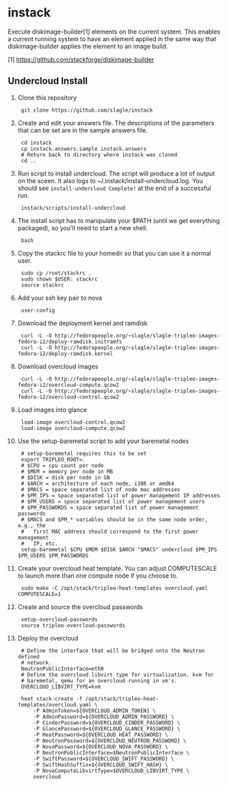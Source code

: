 instack
=======

Execute diskimage-builder[1] elements on the current system.  This enables a
current running system to have an element applied in the same way that
diskimage-builder applies the element to an image build.

[1] https://github.com/stackforge/diskimage-builder

## Undercloud Install

1. Clone this repository

        git clone https://github.com/slagle/instack

2. Create and edit your answers file. The descriptions of the parameters that
   can be set are in the sample answers file.

        cd instack
        cp instack.answers.sample instack.answers
        # Return back to directory where instack was cloned
        cd ..

3. Run script to install undercloud. The script will produce a lot of output on
   the sceen. It also logs to ~/.instack/install-undercloud.log. You should see
   `install-undercloud Complete!` at the end of a successful run.

        instack/scripts/install-undercloud

4. The install script has to manipulate your $PATH (until we get everything
   packaged), so you'll need to start a new shell.

        bash

4. Copy the stackrc file to your homedir so that you can use it a normal user.

        sudo cp /root/stackrc .
        sudo chown $USER: stackrc
        source stackrc

4. Add your ssh key pair to nova

        user-config

5. Download the deployment kernel and ramdisk

        curl -L -O http://fedorapeople.org/~slagle/slagle-tripleo-images-fedora-i2/deploy-ramdisk.initramfs
        curl -L -O http://fedorapeople.org/~slagle/slagle-tripleo-images-fedora-i2/deploy-ramdisk.kernel

5. Download overcloud images

        curl -L -O http://fedorapeople.org/~slagle/slagle-tripleo-images-fedora-i2/overcloud-compute.qcow2
        curl -L -O http://fedorapeople.org/~slagle/slagle-tripleo-images-fedora-i2/overcloud-control.qcow2

5. Load images into glance

        load-image overcloud-control.qcow2
        load-image overcloud-compute.qcow2

6. Use the setup-baremetal script to add your baremetal nodes

        # setup-baremetal requires this to be set
        export TRIPLEO_ROOT=.
        # $CPU = cpu count per node
        # $MEM = memory per node in MB
        # $DISK = disk per node in GB
        # $ARCH = architecture of each node, i386 or amd64
        # $MACS = space separated list of node mac addresses
        # $PM_IPS = space separated list of power management IP addresses
        # $PM_USERS = space separated list of power management users
        # $PM_PASSWORDS = space separated list of power management passwords
        # $MACS and $PM_* variables should be in the same node order, e.g., the 
        #   first MAC address should correspond to the first power management
        #   IP, etc.
        setup-baremetal $CPU $MEM $DISK $ARCH "$MACS" undercloud $PM_IPS $PM_USERS $PM_PASSWORDS

7. Create your overcloud heat template. You can adjust COMPUTESCALE to launch
   more than one compute node if you choose to.

        sudo make -C /opt/stack/tripleo-heat-templates overcloud.yaml COMPUTESCALE=1

8. Create and source the overcloud passwords

        setup-overcloud-passwords
        source tripleo-overcloud-passwords

9. Deploy the overcloud

        # Define the interface that will be bridged onto the Neutron defined
        # network.
        NeutronPublicInterface=eth0
        # Define the overcloud libvirt type for virtualization. kvm for
        # baremetal, qemu for an overcloud running in vm's.
        OVERCLOUD_LIBVIRT_TYPE=kvm

        heat stack-create -f /opt/stack/tripleo-heat-templates/overcloud.yaml \
            -P AdminToken=${OVERCLOUD_ADMIN_TOKEN} \
            -P AdminPassword=${OVERCLOUD_ADMIN_PASSWORD} \
            -P CinderPassword=${OVERCLOUD_CINDER_PASSWORD} \
            -P GlancePassword=${OVERCLOUD_GLANCE_PASSWORD} \
            -P HeatPassword=${OVERCLOUD_HEAT_PASSWORD} \
            -P NeutronPassword=${OVERCLOUD_NEUTRON_PASSWORD} \
            -P NovaPassword=${OVERCLOUD_NOVA_PASSWORD} \
            -P NeutronPublicInterface=$NeutronPublicInterface \
            -P SwiftPassword=${OVERCLOUD_SWIFT_PASSWORD} \
            -P SwiftHashSuffix=${OVERCLOUD_SWIFT_HASH} \
            -P NovaComputeLibvirtType=$OVERCLOUD_LIBVIRT_TYPE \
            overcloud
